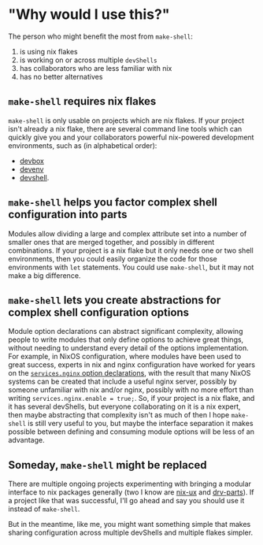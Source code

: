 # "Why would I use this?"

The person who might benefit the most from `make-shell`:
1. is using nix flakes
2. is working on or across multiple `devShells`
3. has collaborators who are less familiar with nix
4. has no better alternatives

## `make-shell` requires nix flakes

`make-shell` is only usable on projects which are nix flakes.  If your project isn't already a nix flake, there are several command line tools which can quickly give you and your collaborators powerful nix-powered development environments, such as (in alphabetical order):
- [devbox](https://www.jetpack.io/devbox)
- [devenv](https://devenv.sh)
- [devshell](https://numtide.github.io/devshell/).

## `make-shell` helps you factor complex shell configuration into parts

Modules allow dividing a large and complex attribute set into a number of smaller ones that are merged together, and possibly in different combinations. If your project is a nix flake but it only needs one or two shell environments, then you could easily organize the code for those environments with `let` statements.  You could use `make-shell`, but it may not make a big difference.

## `make-shell` lets you create abstractions for complex shell configuration options

Module option declarations can abstract significant complexity, allowing people to write modules that only define options to achieve great things, without needing to understand every detail of the options implementation.  For example, in NixOS configuration, where modules have been used to great success, experts in nix and nginx configuration have worked for years on the [`services.nginx` option declarations](https://search.nixos.org/options?size=50&sort=relevance&query=services.nginx), with the result that many NixOS systems can be created that include a useful nginx server, possibly by someone unfamiliar with nix and/or nginx, possibly with no more effort than writing `services.nginx.enable = true;`.  So, if your project is a nix flake, and it has several devShells, but everyone collaborating on it is a nix expert, then maybe abstracting that complexity isn't as much of then I hope `make-shell` is still very useful to you, but maybe the interface separation it makes possible between defining and consuming module options will be less of an advantage.

## Someday, `make-shell` might be replaced

There are multiple ongoing projects experimenting with bringing a modular interface to nix packages generally (two I know are [nix-ux](https://github.com/tweag/nix-ux) and [drv-parts](https://github.com/davHau/drv-parts)).  If a project like that was successful, I'll go ahead and say you should use it instead of `make-shell`.

But in the meantime, like me, you might want something simple that makes sharing configuration across multiple devShells and multiple flakes simpler.
